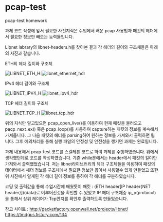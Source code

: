 # pcap-test
pcap-test homework 

과제 코드 작성에 앞서 필요한 사전지식은 수업에서 배운 pcap 사용법과 패킷의 헤더에서 필요한 정보만 빼오는 능력들입니다.

Libnet labrary의 libnet-headers.h를 찾아본 결과 각 헤더의 길이와 구조체들은 아래의 사진과 같습니다.

ETH의 헤더 길이와 구조체

![LIBNET_ETH_H](https://github.com/user-attachments/assets/1248117a-ec89-461d-af9e-2f012a964d20)
![libnet_ethernet_hdr](https://github.com/user-attachments/assets/f7088a14-9c65-4c26-acb0-6ef144c553ff)

IPv4 헤더 길이와 구조체

![LIBNET_IPV4_H](https://github.com/user-attachments/assets/71b5c7ee-5297-4333-932d-3ace5441c0a8)
![libnet_ipv4_hdr](https://github.com/user-attachments/assets/698422f1-c00b-4c64-be54-4ae48ece7ba8)

TCP 헤더 길이와 구조체

![LIBNET_TCP_H](https://github.com/user-attachments/assets/bdd6a11b-6a3b-4a1d-9444-498d58bedb5c)
![libnet_tcp_hdr](https://github.com/user-attachments/assets/b199e978-a3be-4a63-90f1-a5ad3a52cc14)

위의 지식만 알고있으면 pcap_open_live()를 이용하여 현재 패킷을 불러오고 pacp_next_ex() 혹은 pcap_loop()를 사용하여 capture하는 패킷의 정보를 계속해서 가져옵니다. 그 다음 패킷의 헤더를 parsing하여 원하는 정보를 가져와서 출력하면 됩니다. 그후 예외처리를 통해 실행 파일의 안정성 및 안전성을 챙기면 과제는 완료됩니다.

과제 내용에서 pcap-test 코드를 스켈레톤 코드로 하여 과제를 수행하였습니다.
위에서 생각했던데로 코드를 작성하였습니다. 기존 while문에서는 header에서 패킷의 길이만 가져와서 출력했었습니다. 저는 libnet라이브러리의 헤더 구조체들을 이용하여 패킷의 데이터에서 헤더 정보를 구조체에서 필요한 정보만 뽑아서 사용할수 있게 만들었고 또한 위 사진에서 알게된 각 헤더 길이 정보를 통하여 각 헤더를 구분하였습니다. 

코딩 및 출력값을 통해 수업시간에 배웠듯이 패킷 : (ETH header[IP header{NET header}])(data)로 이루어진것을 확인할 수 있었고 IP 헤더 구조체중 ip_p(protocol)을 통해서 상위 레이어가 Tcp인지를 확인후 출력하도록 만들었습니다.

참고 사이트 : 
http://packetfactory.openwall.net/projects/libnet/
https://tmdgus.tistory.com/134
